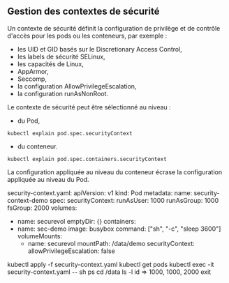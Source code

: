 ## Gestion des contextes de sécurité

Un contexte de sécurité définit la configuration de privilège et de contrôle d'accès pour les pods ou les conteneurs, par exemple :
- les UID et GID basés sur le Discretionary Access Control,
- les labels de sécurité SELinux,
- les capacités de Linux,
- AppArmor,
- Seccomp,
- la configuration AllowPrivilegeEscalation,
- la configuration runAsNonRoot.

Le contexte de sécurité peut être sélectionné au niveau :
- du Pod,

`kubectl explain pod.spec.securityContext`

- du conteneur.

`kubectl explain pod.spec.containers.securityContext`

La configuration appliquée au niveau du conteneur écrase la configuration appliquée au niveau du Pod.

security-context.yaml:
apiVersion: v1
kind: Pod
metadata:
  name: security-context-demo
spec:
  securityContext:
    runAsUser: 1000
    runAsGroup: 1000
    fsGroup: 2000
  volumes:
  - name: securevol
    emptyDir: {}
  containers:
  - name: sec-demo
    image: busybox
    command: ["sh", "-c", "sleep 3600"]
    volumeMounts:
    - name: securevol
      mountPath: /data/demo
    securityContext:
      allowPrivilegeEscalation: false

kubectl apply -f security-context.yaml
kubectl get pods
kubectl exec -it security-context.yaml -- sh
ps
cd /data
ls -l
id
=> 1000, 1000, 2000
exit
